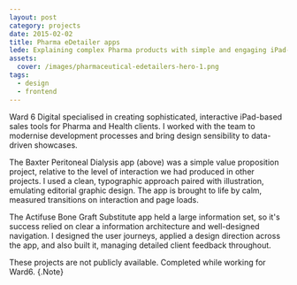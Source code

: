 ```yaml
---
layout: post
category: projects
date: 2015-02-02
title: Pharma eDetailer apps
lede: Explaining complex Pharma products with simple and engaging iPad-based stories.
assets:
  cover: /images/pharmaceutical-edetailers-hero-1.png
tags:
  - design
  - frontend
---
```


<!-- <Media ratio="1500/2500" image="/images/pharmaceutical-edetailers-hero-1.png" /> -->

Ward 6 Digital specialised in creating sophisticated, interactive iPad-based sales tools for Pharma and Health clients. I worked with the team to modernise development processes and bring design sensibility to data-driven showcases.

<MediaVideo src="286990224" ratio="556.92/744" />

The Baxter Peritoneal Dialysis app (above) was a simple value proposition project, relative to the level of interaction we had produced in other projects. I used a clean, typographic approach paired with illustration, emulating editorial graphic design. The app is brought to life by calm, measured transitions on interaction and page loads.

<MediaVideo src="286993038" ratio="556.92/744" />

The Actifuse Bone Graft Substitute app held a large information set, so it's success relied on clear a information architecture and well-designed navigation. I designed the user journeys, applied a design direction across the app, and also built it, managing detailed client feedback throughout.

<!-- @[MarkdownNote](note="These projects are not publicly available. Completed in collaboration with Grant Foster, Jason Armstrong, Jonathan Palasty, Cynthia Sánchez García and Antonio de Perio while working for Ward6.") -->

These projects are not publicly available. Completed while working for Ward6. {.Note}

<script>
import Media from "../../src/components/Media";
import MediaVideo from "../../src/components/MediaVideo";
import PostButton from "../../src/components/PostButton";
export default {
  components: {
    Media,
    MediaVideo,
    PostButton,
  }
}
</script>
